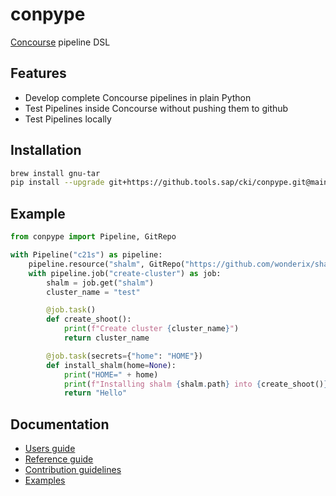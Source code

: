 # conpype

[Concourse](https://concourse-ci.org/) pipeline DSL


## Features

* Develop complete Concourse pipelines in plain Python
* Test Pipelines inside Concourse without pushing them to github 
* Test Pipelines locally


## Installation

```bash
brew install gnu-tar
pip install --upgrade git+https://github.tools.sap/cki/conpype.git@main
```

## Example

```python
from conpype import Pipeline, GitRepo

with Pipeline("c21s") as pipeline:
    pipeline.resource("shalm", GitRepo("https://github.com/wonderix/shalm"))
    with pipeline.job("create-cluster") as job:
        shalm = job.get("shalm")
        cluster_name = "test"

        @job.task()
        def create_shoot():
            print(f"Create cluster {cluster_name}")
            return cluster_name

        @job.task(secrets={"home": "HOME"})
        def install_shalm(home=None):
            print("HOME=" + home)
            print(f"Installing shalm {shalm.path} into {create_shoot()}")
            return "Hello"
```


## Documentation

* [Users guide](/doc/user.md)
* [Reference guide](/doc/reference.md)
* [Contribution guidelines](/doc/contributing.md)
* [Examples](examples)

